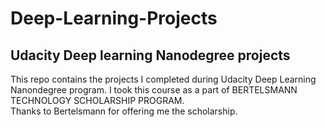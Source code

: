# Deep-Learning-Projects<br>
## Udacity Deep learning Nanodegree projects <br>
This repo contains the projects I completed during Udacity Deep Learning Nanondegree program. I took this course as a part of BERTELSMANN TECHNOLOGY SCHOLARSHIP PROGRAM.<br>
Thanks to Bertelsmann for offering me the scholarship.
